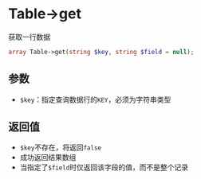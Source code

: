 # Table->get

获取一行数据
```php
array Table->get(string $key, string $field = null);
```

参数
----
* `$key`：指定查询数据行的`KEY`，必须为字符串类型

返回值
----
* `$key`不存在，将返回`false`
* 成功返回结果数组
* 当指定了`$field`时仅返回该字段的值，而不是整个记录

